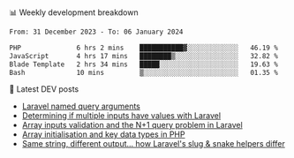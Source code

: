 📊 Weekly development breakdown
<!--START_SECTION:waka-->

```txt
From: 31 December 2023 - To: 06 January 2024

PHP              6 hrs 2 mins    ███████████▓░░░░░░░░░░░░░   46.19 %
JavaScript       4 hrs 17 mins   ████████▒░░░░░░░░░░░░░░░░   32.82 %
Blade Template   2 hrs 34 mins   █████░░░░░░░░░░░░░░░░░░░░   19.63 %
Bash             10 mins         ▒░░░░░░░░░░░░░░░░░░░░░░░░   01.35 %
```

<!--END_SECTION:waka-->

📕 Latest DEV posts
<!-- BLOG-POST-LIST:START -->
- [Laravel named query arguments](https://dev.to/michaelvickersuk/laravel-named-query-arguments-28kd)
- [Determining if multiple inputs have values with Laravel](https://dev.to/michaelvickersuk/determining-if-multiple-inputs-have-values-with-laravel-km6)
- [Array inputs validation and the N+1 query problem in Laravel](https://dev.to/michaelvickersuk/array-inputs-validation-and-the-n1-query-problem-in-laravel-2agb)
- [Array initialisation and key data types in PHP](https://dev.to/michaelvickersuk/array-initialisation-and-key-data-types-in-php-1e5b)
- [Same string, different output... how Laravel&#39;s slug &amp; snake helpers differ](https://dev.to/michaelvickersuk/same-string-different-output-how-laravels-slug-snake-helpers-differ-1ccj)
<!-- BLOG-POST-LIST:END -->
